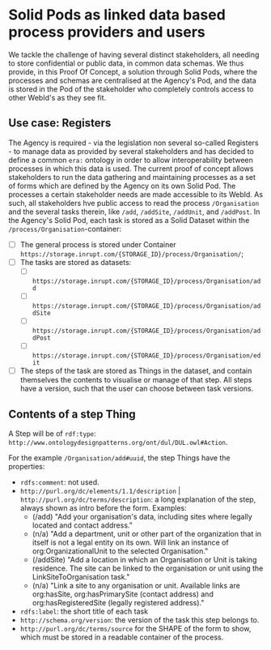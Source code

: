 # Solid Pods as linked data based process providers and users

We tackle the challenge of having several distinct stakeholders, all needing to store confidential or public data, in common data schemas. We thus provide, in this Proof Of Concept, a solution through Solid Pods, where the processes and schemas are centralised at the Agency's Pod, and the data is stored in the Pod of the stakeholder who completely controls access to other WebId's as they see fit.

## Use case: Registers

The Agency is required - via the legislation non several so-called Registers - to manage data as provided by several stakeholders and has decided to define a common `era:` ontology in order to allow interoperability between processes in which this data is used. The current proof of concept allows stakeholders to run the data gathering and maintaining processes as a set of forms which are defined by the Agency on its own Solid Pod. The processes a certain stakeholder needs are made accessible to its WebId. As such, all stakeholders hve public access to read the process `/Organisation` and the several tasks therein, like `/add`, `/addSite`, `/addUnit`, and `/addPost`. In the Agency's Solid Pod, each task is stored as a Solid Dataset within the `/process/Organisation`-container:

- [ ] The general process is stored under Container `https://storage.inrupt.com/{STORAGE_ID}/process/Organisation/`;
- [ ] The tasks are stored as datasets:
  - [ ] `https://storage.inrupt.com/{STORAGE_ID}/process/Organisation/add`
  - [ ] `https://storage.inrupt.com/{STORAGE_ID}/process/Organisation/addSite`
  - [ ] `https://storage.inrupt.com/{STORAGE_ID}/process/Organisation/addPost`
  - [ ] `https://storage.inrupt.com/{STORAGE_ID}/process/Organisation/edit`
- [ ] The steps of the task are stored as Things in the dataset, and contain themselves the contents to visualise or manage of that step. All steps have a version, such that the user can choose between task versions.

## Contents of a step Thing

A Step will be of `rdf:type`: `http://www.ontologydesignpatterns.org/ont/dul/DUL.owl#Action`.

For the example `/Organisation/add#uuid`, the step Things have the properties:

- `rdfs:comment`: not used.
- `http://purl.org/dc/elements/1.1/description` | `http://purl.org/dc/terms/description`: a long explanation of the step, always shown as intro before the form. Examples:
  - (/add) "Add your organisation's data, including sites where legally located and contact address."
  - (n/a) "Add a department, unit or other part of the organization that in itself is not a legal entity on its own. Will link an instance of org:OrganizationalUnit to the selected Organisation."
  - (/addSite) "Add a location in which an Organisation or Unit is taking residence. The site can be linked to the organisation or unit using the LinkSiteToOrganisation task."
  - (n/a) "Link a site to any organisation or unit. Available links are org:hasSite, org:hasPrimarySite (contact address) and org:hasRegisteredSite (legally registered address)."
- `rdfs:label`: the short title of each task
- `http://schema.org/version`: the version of the task this step belongs to.
- `http://purl.org/dc/terms/source` for the SHAPE of the form to show, which must be stored in a readable container of the process.